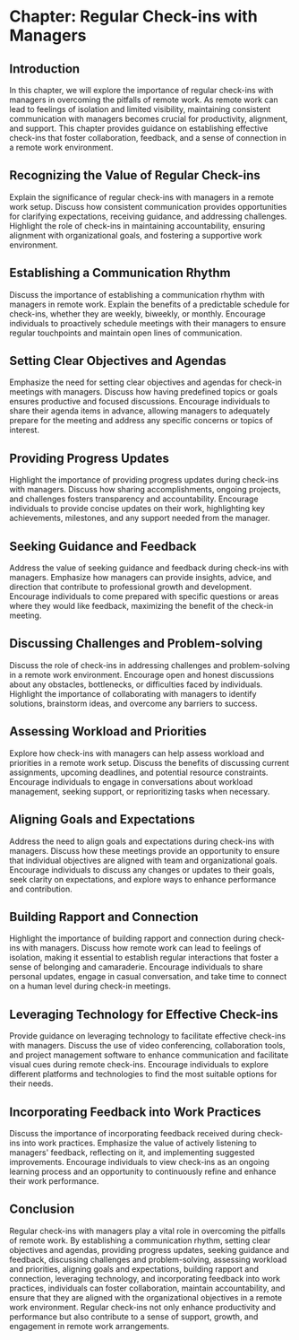 Chapter: Regular Check-ins with Managers
========================================

Introduction
------------

In this chapter, we will explore the importance of regular check-ins with managers in overcoming the pitfalls of remote work. As remote work can lead to feelings of isolation and limited visibility, maintaining consistent communication with managers becomes crucial for productivity, alignment, and support. This chapter provides guidance on establishing effective check-ins that foster collaboration, feedback, and a sense of connection in a remote work environment.

Recognizing the Value of Regular Check-ins
------------------------------------------

Explain the significance of regular check-ins with managers in a remote work setup. Discuss how consistent communication provides opportunities for clarifying expectations, receiving guidance, and addressing challenges. Highlight the role of check-ins in maintaining accountability, ensuring alignment with organizational goals, and fostering a supportive work environment.

Establishing a Communication Rhythm
-----------------------------------

Discuss the importance of establishing a communication rhythm with managers in remote work. Explain the benefits of a predictable schedule for check-ins, whether they are weekly, biweekly, or monthly. Encourage individuals to proactively schedule meetings with their managers to ensure regular touchpoints and maintain open lines of communication.

Setting Clear Objectives and Agendas
------------------------------------

Emphasize the need for setting clear objectives and agendas for check-in meetings with managers. Discuss how having predefined topics or goals ensures productive and focused discussions. Encourage individuals to share their agenda items in advance, allowing managers to adequately prepare for the meeting and address any specific concerns or topics of interest.

Providing Progress Updates
--------------------------

Highlight the importance of providing progress updates during check-ins with managers. Discuss how sharing accomplishments, ongoing projects, and challenges fosters transparency and accountability. Encourage individuals to provide concise updates on their work, highlighting key achievements, milestones, and any support needed from the manager.

Seeking Guidance and Feedback
-----------------------------

Address the value of seeking guidance and feedback during check-ins with managers. Emphasize how managers can provide insights, advice, and direction that contribute to professional growth and development. Encourage individuals to come prepared with specific questions or areas where they would like feedback, maximizing the benefit of the check-in meeting.

Discussing Challenges and Problem-solving
-----------------------------------------

Discuss the role of check-ins in addressing challenges and problem-solving in a remote work environment. Encourage open and honest discussions about any obstacles, bottlenecks, or difficulties faced by individuals. Highlight the importance of collaborating with managers to identify solutions, brainstorm ideas, and overcome any barriers to success.

Assessing Workload and Priorities
---------------------------------

Explore how check-ins with managers can help assess workload and priorities in a remote work setup. Discuss the benefits of discussing current assignments, upcoming deadlines, and potential resource constraints. Encourage individuals to engage in conversations about workload management, seeking support, or reprioritizing tasks when necessary.

Aligning Goals and Expectations
-------------------------------

Address the need to align goals and expectations during check-ins with managers. Discuss how these meetings provide an opportunity to ensure that individual objectives are aligned with team and organizational goals. Encourage individuals to discuss any changes or updates to their goals, seek clarity on expectations, and explore ways to enhance performance and contribution.

Building Rapport and Connection
-------------------------------

Highlight the importance of building rapport and connection during check-ins with managers. Discuss how remote work can lead to feelings of isolation, making it essential to establish regular interactions that foster a sense of belonging and camaraderie. Encourage individuals to share personal updates, engage in casual conversation, and take time to connect on a human level during check-in meetings.

Leveraging Technology for Effective Check-ins
---------------------------------------------

Provide guidance on leveraging technology to facilitate effective check-ins with managers. Discuss the use of video conferencing, collaboration tools, and project management software to enhance communication and facilitate visual cues during remote check-ins. Encourage individuals to explore different platforms and technologies to find the most suitable options for their needs.

Incorporating Feedback into Work Practices
------------------------------------------

Discuss the importance of incorporating feedback received during check-ins into work practices. Emphasize the value of actively listening to managers' feedback, reflecting on it, and implementing suggested improvements. Encourage individuals to view check-ins as an ongoing learning process and an opportunity to continuously refine and enhance their work performance.

Conclusion
----------

Regular check-ins with managers play a vital role in overcoming the pitfalls of remote work. By establishing a communication rhythm, setting clear objectives and agendas, providing progress updates, seeking guidance and feedback, discussing challenges and problem-solving, assessing workload and priorities, aligning goals and expectations, building rapport and connection, leveraging technology, and incorporating feedback into work practices, individuals can foster collaboration, maintain accountability, and ensure that they are aligned with the organizational objectives in a remote work environment. Regular check-ins not only enhance productivity and performance but also contribute to a sense of support, growth, and engagement in remote work arrangements.
